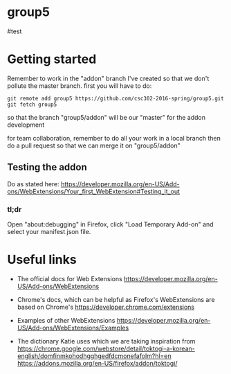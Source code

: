 # group5

#test
# Getting started

Remember to work in the "addon" branch I've created so that we don't pollute the master branch. first you will have to do:

```
git remote add group5 https://github.com/csc302-2016-spring/group5.git
git fetch group5
```

so that the branch "group5/addon" will be our "master" for the addon development


for team collaboration, remember to do all your work in a local branch then do a pull request so that we can merge it on "group5/addon"


## Testing the addon
Do as stated here:
https://developer.mozilla.org/en-US/Add-ons/WebExtensions/Your_first_WebExtension#Testing_it_out

### tl;dr
Open "about:debugging" in Firefox, click "Load Temporary Add-on" and select your manifest.json file.


# Useful links

* The official docs for Web Extensions
https://developer.mozilla.org/en-US/Add-ons/WebExtensions

* Chrome's docs, which can be helpful as Firefox's WebExtensions are based on Chrome's
https://developer.chrome.com/extensions

* Examples of other WebExtensions
https://developer.mozilla.org/en-US/Add-ons/WebExtensions/Examples

* The dictionary Katie uses which we are taking inspiration from
https://chrome.google.com/webstore/detail/toktogi-a-korean-english/domfinmkohodhgghgedfdcmonefafolm?hl=en
https://addons.mozilla.org/en-US/firefox/addon/toktogi/
